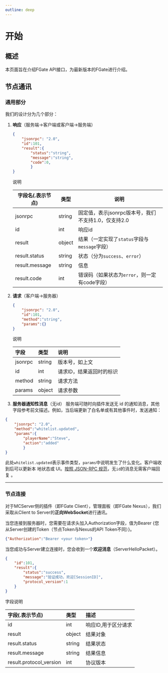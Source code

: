 ```yaml
---
outline: deep
---
```


# 开始

## 概述

本页面旨在介绍FGate API接口，为最新版本的FGate进行介绍。

## 节点通讯

### 通用部分

我们的设计分为几个部分：

1. **响应**（服务端->客户端或客户端->服务端）

    ```json
    {
        "jsonrpc": "2.0",
        "id":101, 
        "result":{
            "status":"string",
            "message":"string",
            "code":0,
            }
    }
    ```

    说明

    | 字段名(.表示节点) | 类型 | 说明 |
    | ------ | ---- | ---- |
    | jsonrpc | string | 固定值，表示jsonrpc版本号，我们不支持1.0，仅支持2.0 |
    | id | int | 响应id |
    | result | object | 结果（一定实现了`status`字段与`message`字段） |
    | result.status | string | 状态（分为`success`、`error`） |
    | result.message | string | 信息 |
    | result.code | int | 错误码（如果状态为`error`，则一定有code字段） |

2. **请求**（客户端->服务器）

    ```json
    {   
        "jsonrpc": "2.0",
        "id":101, 
        "method":"string", 
        "params":{}
    }
    ```

    说明

    | 字段 | 类型 | 说明 |
    |:----|:----|:----|
    | jsonrpc | string | 版本号，如上文 |
    | id | int | 请求ID，结果返回时的标识 |
    | method | string | 请求方法 |
    | params | object | 请求参数 |

3. **服务器通知性消息**（无id）
服务端可随时向插件发送无 id 的通知消息，其他字段参考前文描述。例如，当后端更新了白名单或有其他事件时，发送通知：

```json
{
    "jsonrpc": "2.0",
    "method":"whitelist.updated", 
    "params":{
        "playerName":"Steve",
        "action":"added"
        }
}
```

此处`whitelist.updated`表示事件类型，`params`中说明发生了什么变化。客户端收到后可以更新本
地状态或 UI。[按照 JSON-RPC 规范](https://www.jsonrpc.org/specification)，无`id`的消息无需客户端回复 。

---

### 节点连接

对于MCServer侧的插件（即FGate Client），管理面板（即FGate Nexus），我们采取从Client to Server的**正向WebSocket**进行通讯。

当您连接到服务器时，您需要在请求头加入Authorization字段，值为Bearer {您从Server创建的Token（节点Token与Nexus的API Token不同）}。

```json
{"Authorization":"Bearer <your token>"}
```

当您成功与Server建立连接时，您会收到一个**欢迎消息**（ServerHelloPacket）。

```json
{
    "id":101, 
    "result":{
        "status":"success",
        "message":"验证成功，欢迎[SessionID]",
        "protocol_version":1 
    }  
}
```

字段说明

|字段(.表示节点)|类型|描述|
|:---|:---|:---|
|id|int|响应ID,用于区分请求|
|result|object|结果对象|
|result.status|string|结果状态|
|result.message|string|结果信息|
|result.protocol_version|int|协议版本|
